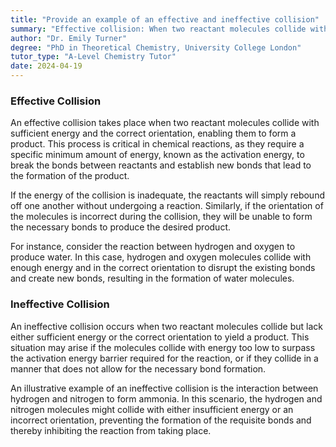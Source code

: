 ```yaml
---
title: "Provide an example of an effective and ineffective collision"
summary: "Effective collision: When two reactant molecules collide with enough energy and correct orientation to form a product."
author: "Dr. Emily Turner"
degree: "PhD in Theoretical Chemistry, University College London"
tutor_type: "A-Level Chemistry Tutor"
date: 2024-04-19
---
```


### Effective Collision

An effective collision takes place when two reactant molecules collide with sufficient energy and the correct orientation, enabling them to form a product. This process is critical in chemical reactions, as they require a specific minimum amount of energy, known as the activation energy, to break the bonds between reactants and establish new bonds that lead to the formation of the product. 

If the energy of the collision is inadequate, the reactants will simply rebound off one another without undergoing a reaction. Similarly, if the orientation of the molecules is incorrect during the collision, they will be unable to form the necessary bonds to produce the desired product.

For instance, consider the reaction between hydrogen and oxygen to produce water. In this case, hydrogen and oxygen molecules collide with enough energy and in the correct orientation to disrupt the existing bonds and create new bonds, resulting in the formation of water molecules.

### Ineffective Collision

An ineffective collision occurs when two reactant molecules collide but lack either sufficient energy or the correct orientation to yield a product. This situation may arise if the molecules collide with energy too low to surpass the activation energy barrier required for the reaction, or if they collide in a manner that does not allow for the necessary bond formation.

An illustrative example of an ineffective collision is the interaction between hydrogen and nitrogen to form ammonia. In this scenario, the hydrogen and nitrogen molecules might collide with either insufficient energy or an incorrect orientation, preventing the formation of the requisite bonds and thereby inhibiting the reaction from taking place.
    